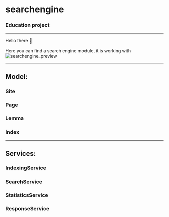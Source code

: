 # searchengine

### Education project

---

Hello there :wave:

Here you can find a search engine module, it is working with
![searchengine_preview]()
___
## Model:
### Site
### Page
### Lemma
### Index

___
## Services:
### IndexingService
### SearchService
### StatisticsService
### ResponseService

